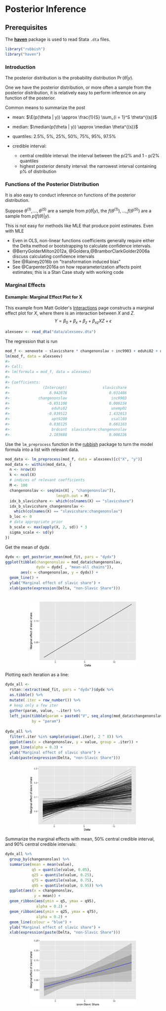 
# Posterior Inference

## Prerequisites 

The **[haven](https://cran.r-project.org/package=haven)** package is used to read Stata `.dta` files.

```r
library("rubbish")
library("haven")
```

### Introduction

The posterior distribution is the probability distribution $\Pr(\theta | y)$.

One we have the posterior distribution, or more often a sample from the posterior distribution, it is relatively easy to perform inference on any function of the posterior.

Common means to summarize the post 

- mean: $\E(p(\theta | y)) \approx \frac{1}{S} \sum_{i = 1}^S \theta^{(s)}$
- median: $\median(p(\theta | y)) \approx \median \theta^{(s)}$
- quantiles: 2.5%, 5%, 25%, 50%, 75%, 95%, 97.5%
- credible interval:

    - central credible interval: the interval between the p/2% and 1 - p/2% quantiles
    - highest posterior density interval: the narrowest interval containing p% of distribution

### Functions of the Posterior Distribution

It is also easy to conduct inference on functions of the posterior distribution.

Suppose $\theta^{(1)}, \dots, \theta^{(S)}$ are a sample from $p(\theta | y)$, the
$f(\theta^{(1)}), \dots, f(\theta^{(S)})$ are a sample from $p(f(\theta) | y)$.

This is not easy for methods like MLE that produce point estimates. Even with MLE

- Even in OLS, non-linear functions coefficients generally require either the Delta method or bootstrapping to calculate confidence intervals.
- @BerryGolderMilton2012a, @Goldera,@BramborClarkGolder2006a discuss calculating confidence intervals
- See @Rainey2016b on "transformation induced bias"
- See @Carpenter2016a on how reparameterization affects point estimates; this is a Stan Case study with working code

### Marginal Effects

#### Exmample: Marginal Effect Plot for X

This example from Matt Golder's [Interactions](http://mattgolder.com/interactions) page constructs a marginal effect plot for $X$, where there is an interaction between $X$ and $Z$.
$$
Y = \beta_0 + \beta_x + \beta_z + \beta_{xz} X Z + \epsilon
$$


```r
alexseev <- read_dta("data/alexseev.dta")
```

The regression that is run

```r
mod_f <- xenovote ~ slavicshare * changenonslav + inc9903 + eduhi02 + unemp02 + apt9200 + vsall03 + brdcont
lm(mod_f, data = alexseev)
#> 
#> Call:
#> lm(formula = mod_f, data = alexseev)
#> 
#> Coefficients:
#>               (Intercept)                slavicshare  
#>                  8.942878                   0.031486  
#>             changenonslav                    inc9903  
#>                 -0.851108                   0.000234  
#>                   eduhi02                    unemp02  
#>                 -0.039512                   1.432013  
#>                   apt9200                    vsall03  
#>                  0.030125                   0.661163  
#>                   brdcont  slavicshare:changenonslav  
#>                  2.103688                   0.008226
```

Use the `lm_preprocess` function in the [rubbish](https://jrnold.github.com/rubbish) package to turn the model formula into a list with relevant data.

```r
mod_data <- lm_preprocess(mod_f, data = alexseev)[c("X", "y")]
mod_data <- within(mod_data, {
  n <- nrow(X)
  k <- ncol(X)
  # indices of relevant coefficients
  M <- 100
  changenonslav <- seq(min(X[ , "changenonslav"]),                               max(X[ , "changenonslav"]),
                       length.out = M)
  idx_b_slavicshare <- which(colnames(X) == "slavicshare")
  idx_b_slavicshare_changenonslav <-
    which(colnames(X) == "slavicshare:changenonslav")
  b_loc <- 0
  # data appropriate prior
  b_scale <- max(apply(X, 2, sd)) * 3
  sigma_scale <- sd(y)
})
```



Get the mean of dydx

```r
dydx <- get_posterior_mean(mod_fit, pars = "dydx")
ggplot(tibble(changenonslav = mod_data$changenonslav,
              dydx = dydx[ , "mean-all chains"]),
       aes(x = changenonslav, y = dydx)) +
  geom_line() +
  ylab("Marginal effect of slavic share") +
  xlab(paste(expression(Delta, "non-Slavic Share")))
       
```

<img src="posterior-inference_files/figure-html/unnamed-chunk-8-1.png" width="70%" style="display: block; margin: auto;" />

Plotting each iteration as a line:

```r
dydx_all <-
  rstan::extract(mod_fit, pars = "dydx")$dydx %>% 
  as.tibble() %>%
  mutate(.iter = row_number()) %>%
  # keep only a few iter
  gather(param, value, -.iter) %>%
  left_join(tibble(param = paste0("V", seq_along(mod_data$changenonslav)),                      changenonslav = mod_data$changenonslav),
            by = "param")
  
dydx_all %>%
  filter(.iter %in% sample(unique(.iter), 2 ^ 8)) %>%
  ggplot(aes(x = changenonslav, y = value, group = .iter)) +
  geom_line(alpha = 0.3) +
  ylab("Marginal effect of slavic share") +
  xlab(paste(expression(Delta, "non-Slavic Share")))
```

<img src="posterior-inference_files/figure-html/unnamed-chunk-9-1.png" width="70%" style="display: block; margin: auto;" />

Summarize the marginal effects with mean, 50% central credible interval, and 90% central credible intervals:

```r
dydx_all %>%
  group_by(changenonslav) %>%
  summarise(mean = mean(value),
            q5 = quantile(value, 0.05),
            q25 = quantile(value, 0.25),
            q75 = quantile(value, 0.75),            
            q95 = quantile(value, 0.95)) %>%
  ggplot(aes(x = changenonslav,
             y = mean)) +
  geom_ribbon(aes(ymin = q5, ymax = q95),
              alpha = 0.2) +  
  geom_ribbon(aes(ymin = q25, ymax = q75), 
              alpha = 0.2) +
  geom_line(colour = "blue") +
  ylab("Marginal effect of slavic share") +
  xlab(expression(paste(Delta, "non-Slavic Share")))
```

<img src="posterior-inference_files/figure-html/unnamed-chunk-10-1.png" width="70%" style="display: block; margin: auto;" />


